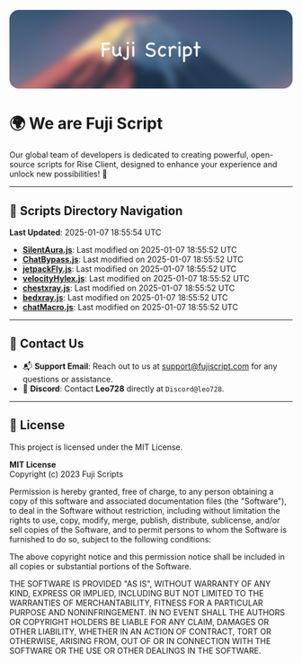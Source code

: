 ![Banner](.github/b.webp)

# 🌍 **We are Fuji Script**

Our global team of developers is dedicated to creating powerful, open-source scripts for Rise Client, designed to enhance your experience and unlock new possibilities! 🌟

---
<!-- SCRIPTS_NAVIGATION_START -->
## 📂 **Scripts Directory Navigation**

**Last Updated**: 2025-01-07 18:55:54 UTC

- **[SilentAura.js](scripts/SilentAura.js)**: Last modified on 2025-01-07 18:55:52 UTC
- **[ChatBypass.js](scripts/ChatBypass.js)**: Last modified on 2025-01-07 18:55:52 UTC
- **[jetpackFly.js](scripts/jetpackFly.js)**: Last modified on 2025-01-07 18:55:52 UTC
- **[velocityHylex.js](scripts/velocityHylex.js)**: Last modified on 2025-01-07 18:55:52 UTC
- **[chestxray.js](scripts/chestxray.js)**: Last modified on 2025-01-07 18:55:52 UTC
- **[bedxray.js](scripts/bedxray.js)**: Last modified on 2025-01-07 18:55:52 UTC
- **[chatMacro.js](scripts/chatMacro.js)**: Last modified on 2025-01-07 18:55:52 UTC

<!-- SCRIPTS_NAVIGATION_END -->

---

## 💬 **Contact Us**  
- 📬 **Support Email**: Reach out to us at [support@fujiscript.com](mailto:support@fujiscript.com) for any questions or assistance.  
- 💬 **Discord**: Contact **Leo728** directly at `Discord@leo728`.

---

## 📜 **License**

This project is licensed under the MIT License.  

**MIT License**  
Copyright (c) 2023 Fuji Scripts  

Permission is hereby granted, free of charge, to any person obtaining a copy of this software and associated documentation files (the "Software"), to deal in the Software without restriction, including without limitation the rights to use, copy, modify, merge, publish, distribute, sublicense, and/or sell copies of the Software, and to permit persons to whom the Software is furnished to do so, subject to the following conditions:  

The above copyright notice and this permission notice shall be included in all copies or substantial portions of the Software.  

THE SOFTWARE IS PROVIDED "AS IS", WITHOUT WARRANTY OF ANY KIND, EXPRESS OR IMPLIED, INCLUDING BUT NOT LIMITED TO THE WARRANTIES OF MERCHANTABILITY, FITNESS FOR A PARTICULAR PURPOSE AND NONINFRINGEMENT. IN NO EVENT SHALL THE AUTHORS OR COPYRIGHT HOLDERS BE LIABLE FOR ANY CLAIM, DAMAGES OR OTHER LIABILITY, WHETHER IN AN ACTION OF CONTRACT, TORT OR OTHERWISE, ARISING FROM, OUT OF OR IN CONNECTION WITH THE SOFTWARE OR THE USE OR OTHER DEALINGS IN THE SOFTWARE.  
